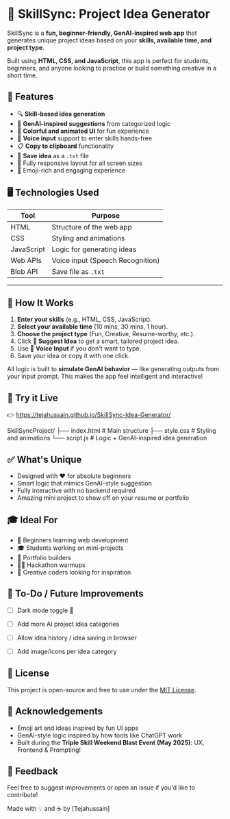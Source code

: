 

# 🎯 SkillSync: Project Idea Generator

SkillSync is a **fun, beginner-friendly, GenAI-inspired web app** that generates unique project ideas based on your **skills, available time, and project type**.

Built using **HTML, CSS, and JavaScript**, this app is perfect for students, beginners, and anyone looking to practice or build something creative in a short time.


## 🌟 Features

- 🔍 **Skill-based idea generation**
- 🧠 **GenAI-inspired suggestions** from categorized logic
- 🎨 **Colorful and animated UI** for fun experience
- 🎤 **Voice input** support to enter skills hands-free
- 📋 **Copy to clipboard** functionality
- 💾 **Save idea** as a `.txt` file
- 📱 Fully responsive layout for all screen sizes
- 🤩 Emoji-rich and engaging experience


## 🖥️ Technologies Used

| Tool         | Purpose                        |
|--------------|-------------------------------|
| HTML         | Structure of the web app       |
| CSS          | Styling and animations         |
| JavaScript   | Logic for generating ideas     |
| Web APIs     | Voice input (Speech Recognition) |
| Blob API     | Save file as `.txt`            |

---

## 🧠 How It Works

1. **Enter your skills** (e.g., HTML, CSS, JavaScript).
2. **Select your available time** (10 mins, 30 mins, 1 hour).
3. **Choose the project type** (Fun, Creative, Resume-worthy, etc.).
4. Click **🎯 Suggest Idea** to get a smart, tailored project idea.
5. Use 🎤 **Voice Input** if you don't want to type.
6. Save your idea or copy it with one click.

All logic is built to **simulate GenAI behavior** — like generating outputs from your input prompt. This makes the app feel intelligent and interactive!



## 🚀 Try it Live

👉 https://tejahussain.github.io/SkillSync-Idea-Generator/

SkillSyncProject/
├── index.html      # Main structure
├── style.css       # Styling and animations
└── script.js       # Logic + GenAI-inspired idea generation


## ✅ What's Unique

- Designed with ❤️ for absolute beginners
- Smart logic that mimics GenAI-style suggestion
- Fully interactive with no backend required
- Amazing mini project to show off on your resume or portfolio



## 🎓 Ideal For

- 👶 Beginners learning web development
- 🎓 Students working on mini-projects
- 📁 Portfolio builders
- 👨‍💻 Hackathon warmups
- 🎨 Creative coders looking for inspiration



## 📌 To-Do / Future Improvements

- [ ] Dark mode toggle 🌙
- [ ] Add more AI project idea categories
- [ ] Allow idea history / idea saving in browser
- [ ] Add image/icons per idea category


## 📜 License

This project is open-source and free to use under the [MIT License](LICENSE).


## 🙌 Acknowledgements

- Emoji art and ideas inspired by fun UI apps
- GenAI-style logic inspired by how tools like ChatGPT work
- Built during the **Triple Skill Weekend Blast Event (May 2025)**: UX, Frontend & Prompting!

## 💬 Feedback

Feel free to suggest improvements or open an issue if you'd like to contribute!

Made with 💡 and ☕ by [Tejahussain]
